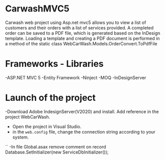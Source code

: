 # CarwashMVC5
Carwash web project using Asp.net mvc5 allows you to view a list of customers and 
their orders with a list of services provided.
  A completed order can be saved to a PDF file, 
  which is generated based on the InDesign template.
Loading a template and creating a PDF document is 
performed in a method of the static class WebCarWash.Models.OrderConvert.ToPdfFile
  
# Frameworks - Libraries  
-ASP.NET MVC 5
-Entity Framework
-Ninject
-MOQ
-InDesignServer

# Launch of the project
-Download Adobe IndesignServer(V2020) and install. Add reference in the project WebCarWash.

- Open the project in Visual Studio.
- in the `web.config` file, change the connection string according to your system.
      <connectionString> <add name = "ServicesContext" providerName = "System.Data.SqlClient" connectionString = "Data Source = (LocalDb) \ MSSQLLocalDB; Home Directory = WebCarWashTest; Integrated Security = SSPI; AttachDBFilename = | DataDirectory | \ WebCarWashTest.mdf "/>
</connectionString>
    ``
-In file Global.asax remove comment on record 
Database.SetInitializer(new ServiceDbInitializer());
